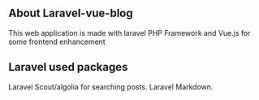 ## About Laravel-vue-blog

This web application is made with laravel PHP Framework and Vue.js for some frontend enhancement

## Laravel used packages

Laravel Scout/algolia for searching posts.
Laravel Markdown.

